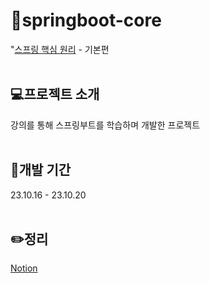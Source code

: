 # 📖springboot-core
"[스프링 핵심 원리](https://www.inflearn.com/course/%EC%8A%A4%ED%94%84%EB%A7%81-%ED%95%B5%EC%8B%AC-%EC%9B%90%EB%A6%AC-%EA%B8%B0%EB%B3%B8%ED%8E%B8) - 기본편 <br/><br/>

## 💻프로젝트 소개
강의를 통해 스프링부트를 학습하며 개발한 프로젝트<br/><br/>

## 📆개발 기간
23.10.16 - 23.10.20<br/><br/>

## ✏️정리
[Notion](https://loud-impulse-86e.notion.site/MVC-1-40b3c2b8b15e44f7ad2032736e613d9c?pvs=4)
